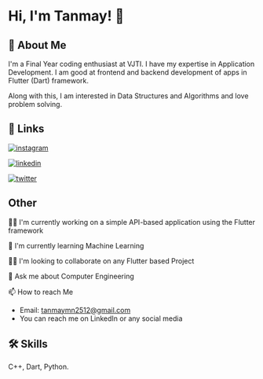 
# Hi, I'm Tanmay! 👋


## 🚀 About Me
I'm a Final Year coding enthusiast at VJTI. I have my expertise in Application Development. I am good at frontend and backend development of apps in Flutter (Dart) framework. 

Along with this, I am interested in Data Structures and Algorithms and love problem solving.



## 🔗 Links
[![instagram](https://img.shields.io/badge/instagram-0A66C2?style=for-the-badge&logo=instagram&logoColor=white)](https://www.instagram.com/nakto_choro?r=nametag)

[![linkedin](https://img.shields.io/badge/linkedin-0A66C2?style=for-the-badge&logo=linkedin&logoColor=white)](https://www.linkedin.com/in/tanmay-navandar-5bba4b206/)

[![twitter](https://img.shields.io/badge/twitter-1DA1F2?style=for-the-badge&logo=twitter&logoColor=white)](https://twitter.com/NavandarTanmay?t=reMdsNGE52razNPKPIGurg&s=09)


## Other 
👩‍💻 I'm currently working on a simple API-based application using the Flutter framework

🧠 I'm currently learning Machine Learning

👯‍♀️ I'm looking to collaborate on any Flutter based Project 

💬 Ask me about Computer Engineering

📫 How to reach Me

- Email: tanmaymn2512@gmail.com
- You can reach me on LinkedIn or any social media


## 🛠 Skills
C++, Dart, Python.

